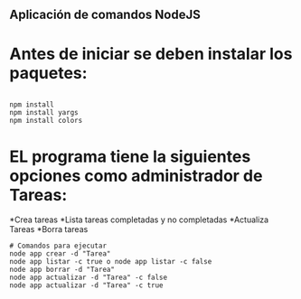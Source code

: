 ## Aplicación de comandos NodeJS

# Antes de iniciar se deben instalar los paquetes:

```

npm install
npm install yargs
npm install colors

```
# EL programa tiene la siguientes opciones como administrador de Tareas:
*Crea tareas
*Lista tareas completadas  y no completadas
*Actualiza Tareas 
*Borra tareas

```
# Comandos para ejecutar
node app crear -d "Tarea"
node app listar -c true o node app listar -c false
node app borrar -d "Tarea"
node app actualizar -d "Tarea" -c false
node app actualizar -d "Tarea" -c true 

```
